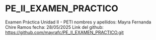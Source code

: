 # PE_II_EXAMEN_PRACTICO


Examen Práctica Unidad II - PETI
nombres y apellidos: Mayra Fernanda Chire Ramos
fecha: 28/05/2025
Link del github: https://github.com/mayrafc/PE_II_EXAMEN_PRACTICO.git



